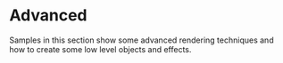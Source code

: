 ﻿# Advanced

Samples in this section show some advanced rendering techniques and how to create some low level objects and effects.